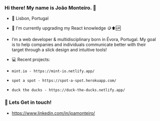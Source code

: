 ### Hi there! My name is João Monteiro. 👋


- 📍 Lisbon, Portugal
- 🌱 I'm currently upgrading my React knowledge 🪙⬆️🆙
- I’m a web developer & multidisciplinary born in Évora, Portugal.
My goal is to help companies and individuals communicate better with their target through a slick design and intuitive tools!

- 💻 Recent projects:
-     mint.io - https://mint-io.netlify.app/
-     spot a spot - https://spot-a-spot.herokuapp.com/
-     duck the ducks - https://duck-the-ducks.netlify.app/


### 💬 Lets Get in touch!
-  https://www.linkedin.com/in/joamonteiro/

<!--
**joamonteiro/joamonteiro** is a ✨ _special_ ✨ repository because its `README.md` (this file) appears on your GitHub profile.

Here are some ideas to get you started:

- 
-->
